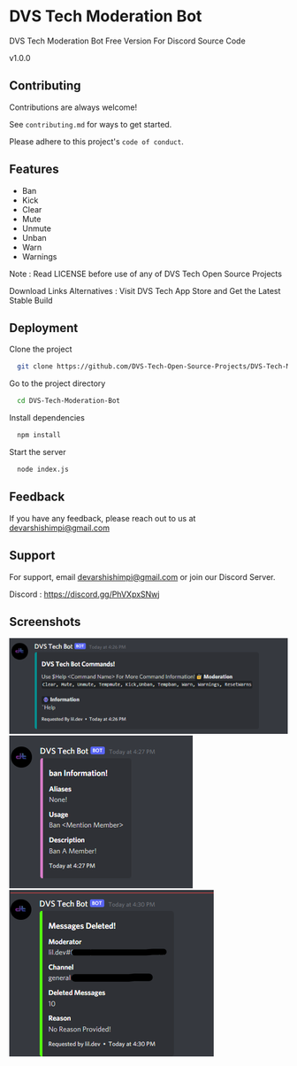 # DVS Tech Moderation Bot

DVS Tech Moderation Bot Free Version For Discord Source Code

v1.0.0

## Contributing

Contributions are always welcome!

See `contributing.md` for ways to get started.

Please adhere to this project's `code of conduct`.


## Features

- Ban
- Kick
- Clear
- Mute
- Unmute
- Unban
- Warn
- Warnings

Note : Read LICENSE before use of any of DVS Tech Open Source Projects

Download Links Alternatives : Visit DVS Tech App Store and Get the Latest Stable Build

## Deployment

Clone the project

```bash
  git clone https://github.com/DVS-Tech-Open-Source-Projects/DVS-Tech-Moderation-Bot.git
```

Go to the project directory

```bash
  cd DVS-Tech-Moderation-Bot
```

Install dependencies

```bash
  npm install
```

Start the server

```bash
  node index.js
```
## Feedback

If you have any feedback, please reach out to us at devarshishimpi@gmail.com


## Support

For support, email devarshishimpi@gmail.com or join our Discord Server.

Discord : https://discord.gg/PhVXpxSNwj


## Screenshots

![App Screenshot](1.png)
![App Screenshot](2.png)
![App Screenshot](3.png)
